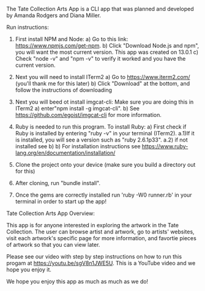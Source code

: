 The Tate Collection Arts App is a CLI app that was planned and developed by Amanda Rodgers and Diana Miller.

Run instructions:

1) First install NPM and Node: 
    a) Go to this link: https://www.npmjs.com/get-npm. 
    b) Click "Download Node.js and npm", you will want the most current version. This app was created on 13.0.1
    c) Check "node -v" and "npm -v" to verify it worked and you have the current version.

2) Next you will need to install ITerm2 
    a) Go to https://www.iterm2.com/ (you'll thank me for this later)
    b) Click "Download" at the bottom, and follow the instructions of downloading

3) Next you will beed ot install imgcat-cli: Make sure you are doing this in ITerm2 
    a) enter"npm install -g imgcat-cli". 
    b) See https://github.com/egoist/imgcat-cli for more information.

4) Ruby is needed to run this program. To install Ruby: 
    a) First check if Ruby is installed by entering "ruby -v" in your terminal (ITerm2). 
        a.1)If it is installed, you will see a version such as "ruby 2.6.1p33". 
        a.2) if not installed see b)
    b) For installation instructions see https://www.ruby-lang.org/en/documentation/installation/

5) Clone the project onto your device (make sure you build a directory out for this) 

6) After cloning, run "bundle install". 

7) Once the gems are correctly installed run 'ruby -W0 runner.rb' in your terminal in order to start up the app!

Tate Collection Arts App Overview:

This app is for anyone interested in exploring the artwork in the Tate Collection. The user can browse artist and artwork, go to artists' websites, visit each artwork's specific page for more information, and favortie pieces of artwork so that you can view later.

Please see our video with step by step instructions on how to run this progam at https://youtu.be/sgV8n1JWE5U. This is a YouTube video and we hope you enjoy it.

We hope you enjoy this app as much as much as we do!